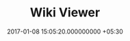 ---
title: Wiki Viewer
page_name: wikiviewer
category: frontend
short_description: Search the entire Wikipedia
dest: https://mukilane.github.io/projects/frontend/wikisearch
color: indigo-600
tag:
- AngularJS
- Material Design
image: "/assets/projects/wikisearch.png"
languages:
- AngularJS
- HTML
- CSS
description: 'Wiki Search is a tool to search the entire Wikipedia repository  using
  the MediaWiki API.

'
features:
- Search the entire Wikipedia
- Rich results
date: 2017-01-08 15:05:20.000000000 +05:30
permalink: "/project/wikiviewer.html"
layout: project
---